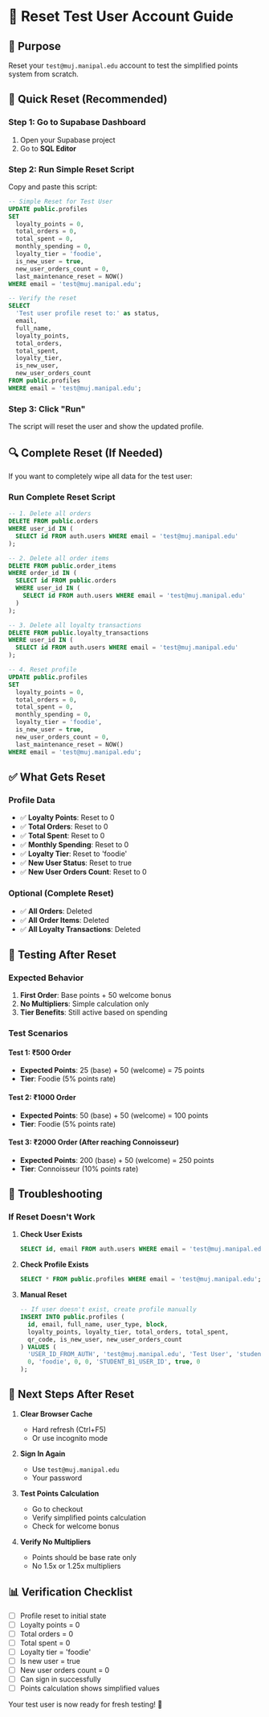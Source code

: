 # 🔄 Reset Test User Account Guide

## 🎯 **Purpose**
Reset your `test@muj.manipal.edu` account to test the simplified points system from scratch.

## 🚀 **Quick Reset (Recommended)**

### **Step 1: Go to Supabase Dashboard**
1. Open your Supabase project
2. Go to **SQL Editor**

### **Step 2: Run Simple Reset Script**
Copy and paste this script:

```sql
-- Simple Reset for Test User
UPDATE public.profiles 
SET 
  loyalty_points = 0,
  total_orders = 0,
  total_spent = 0,
  monthly_spending = 0,
  loyalty_tier = 'foodie',
  is_new_user = true,
  new_user_orders_count = 0,
  last_maintenance_reset = NOW()
WHERE email = 'test@muj.manipal.edu';

-- Verify the reset
SELECT 
  'Test user profile reset to:' as status,
  email,
  full_name,
  loyalty_points,
  total_orders,
  total_spent,
  loyalty_tier,
  is_new_user,
  new_user_orders_count
FROM public.profiles 
WHERE email = 'test@muj.manipal.edu';
```

### **Step 3: Click "Run"**
The script will reset the user and show the updated profile.

## 🔍 **Complete Reset (If Needed)**

If you want to completely wipe all data for the test user:

### **Run Complete Reset Script**
```sql
-- 1. Delete all orders
DELETE FROM public.orders 
WHERE user_id IN (
  SELECT id FROM auth.users WHERE email = 'test@muj.manipal.edu'
);

-- 2. Delete all order items
DELETE FROM public.order_items 
WHERE order_id IN (
  SELECT id FROM public.orders 
  WHERE user_id IN (
    SELECT id FROM auth.users WHERE email = 'test@muj.manipal.edu'
  )
);

-- 3. Delete all loyalty transactions
DELETE FROM public.loyalty_transactions 
WHERE user_id IN (
  SELECT id FROM auth.users WHERE email = 'test@muj.manipal.edu'
);

-- 4. Reset profile
UPDATE public.profiles 
SET 
  loyalty_points = 0,
  total_orders = 0,
  total_spent = 0,
  monthly_spending = 0,
  loyalty_tier = 'foodie',
  is_new_user = true,
  new_user_orders_count = 0,
  last_maintenance_reset = NOW()
WHERE email = 'test@muj.manipal.edu';
```

## ✅ **What Gets Reset**

### **Profile Data**
- ✅ **Loyalty Points**: Reset to 0
- ✅ **Total Orders**: Reset to 0
- ✅ **Total Spent**: Reset to 0
- ✅ **Monthly Spending**: Reset to 0
- ✅ **Loyalty Tier**: Reset to 'foodie'
- ✅ **New User Status**: Reset to true
- ✅ **New User Orders Count**: Reset to 0

### **Optional (Complete Reset)**
- ✅ **All Orders**: Deleted
- ✅ **All Order Items**: Deleted
- ✅ **All Loyalty Transactions**: Deleted

## 🧪 **Testing After Reset**

### **Expected Behavior**
1. **First Order**: Base points + 50 welcome bonus
2. **No Multipliers**: Simple calculation only
3. **Tier Benefits**: Still active based on spending

### **Test Scenarios**

#### **Test 1: ₹500 Order**
- **Expected Points**: 25 (base) + 50 (welcome) = 75 points
- **Tier**: Foodie (5% points rate)

#### **Test 2: ₹1000 Order**
- **Expected Points**: 50 (base) + 50 (welcome) = 100 points
- **Tier**: Foodie (5% points rate)

#### **Test 3: ₹2000 Order (After reaching Connoisseur)**
- **Expected Points**: 200 (base) + 50 (welcome) = 250 points
- **Tier**: Connoisseur (10% points rate)

## 🔧 **Troubleshooting**

### **If Reset Doesn't Work**
1. **Check User Exists**
   ```sql
   SELECT id, email FROM auth.users WHERE email = 'test@muj.manipal.edu';
   ```

2. **Check Profile Exists**
   ```sql
   SELECT * FROM public.profiles WHERE email = 'test@muj.manipal.edu';
   ```

3. **Manual Reset**
   ```sql
   -- If user doesn't exist, create profile manually
   INSERT INTO public.profiles (
     id, email, full_name, user_type, block,
     loyalty_points, loyalty_tier, total_orders, total_spent,
     qr_code, is_new_user, new_user_orders_count
   ) VALUES (
     'USER_ID_FROM_AUTH', 'test@muj.manipal.edu', 'Test User', 'student', 'B1',
     0, 'foodie', 0, 0, 'STUDENT_B1_USER_ID', true, 0
   );
   ```

## 🎯 **Next Steps After Reset**

1. **Clear Browser Cache**
   - Hard refresh (Ctrl+F5)
   - Or use incognito mode

2. **Sign In Again**
   - Use `test@muj.manipal.edu`
   - Your password

3. **Test Points Calculation**
   - Go to checkout
   - Verify simplified points calculation
   - Check for welcome bonus

4. **Verify No Multipliers**
   - Points should be base rate only
   - No 1.5x or 1.25x multipliers

## 📊 **Verification Checklist**

- [ ] Profile reset to initial state
- [ ] Loyalty points = 0
- [ ] Total orders = 0
- [ ] Total spent = 0
- [ ] Loyalty tier = 'foodie'
- [ ] Is new user = true
- [ ] New user orders count = 0
- [ ] Can sign in successfully
- [ ] Points calculation shows simplified values

Your test user is now ready for fresh testing! 🎉
